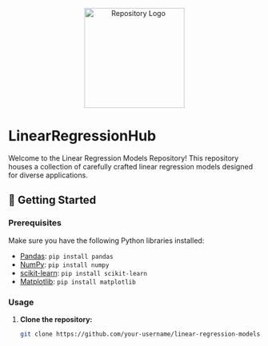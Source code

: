<p align="center">
  <img src="repository_logo.png" alt="Repository Logo" width="200" height="200">
</p>

# LinearRegressionHub

Welcome to the Linear Regression Models Repository! This repository houses a collection of carefully crafted linear regression models designed for diverse applications.

## 🚀 Getting Started

### Prerequisites

Make sure you have the following Python libraries installed:

- [Pandas](https://pandas.pydata.org/): `pip install pandas`
- [NumPy](https://numpy.org/): `pip install numpy`
- [scikit-learn](https://scikit-learn.org/): `pip install scikit-learn`
- [Matplotlib](https://matplotlib.org/): `pip install matplotlib`


### Usage

1. **Clone the repository:**

   ```bash
   git clone https://github.com/your-username/linear-regression-models.git
